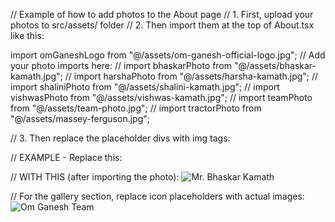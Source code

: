// Example of how to add photos to the About page
// 1. First, upload your photos to src/assets/ folder
// 2. Then import them at the top of About.tsx like this:

import omGaneshLogo from "@/assets/om-ganesh-official-logo.jpg";
// Add your photo imports here:
// import bhaskarPhoto from "@/assets/bhaskar-kamath.jpg";
// import harshaPhoto from "@/assets/harsha-kamath.jpg";
// import shaliniPhoto from "@/assets/shalini-kamath.jpg";
// import vishwasPhoto from "@/assets/vishwas-kamath.jpg";
// import teamPhoto from "@/assets/team-photo.jpg";
// import tractorPhoto from "@/assets/massey-ferguson.jpg";

// 3. Then replace the placeholder divs with img tags:

// EXAMPLE - Replace this:
<div className="h-48 bg-gradient-to-br from-red-100 to-red-50 dark:from-red-900 dark:to-red-800 flex items-center justify-center">
  <Users className="h-24 w-24 text-red-600 dark:text-red-400 opacity-50" />
</div>

// WITH THIS (after importing the photo):
<img 
  src={bhaskarPhoto} 
  alt="Mr. Bhaskar Kamath" 
  className="h-48 w-full object-cover"
/>

// For the gallery section, replace icon placeholders with actual images:
<img 
  src={teamPhoto} 
  alt="Om Ganesh Team" 
  className="w-full h-48 object-cover rounded"
/>